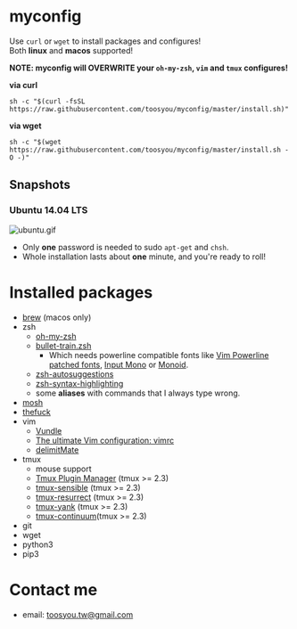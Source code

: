 # myconfig
Use `curl` or `wget` to install packages and configures!  
Both **linux** and **macos** supported!  
  
**NOTE: myconfig will OVERWRITE your `oh-my-zsh`, `vim` and `tmux` configures!**
  
**via curl**
```shell
sh -c "$(curl -fsSL https://raw.githubusercontent.com/toosyou/myconfig/master/install.sh)"
```
  
**via wget**  
```shell
sh -c "$(wget https://raw.githubusercontent.com/toosyou/myconfig/master/install.sh -O -)"
```

## Snapshots
### Ubuntu 14.04 LTS
![ubuntu.gif](https://github.com/toosyou/myconfig/blob/master/ubuntu.gif)  
- Only **one** password is needed to sudo `apt-get` and `chsh`.  
- Whole installation lasts about **one** minute, and you're ready to roll!  

# Installed packages
- [brew](https://brew.sh/) (macos only)
- zsh  
    - [oh-my-zsh](https://github.com/robbyrussell/oh-my-zsh)  
    - [bullet-train.zsh](https://github.com/caiogondim/bullet-train.zsh)  
      - Which needs powerline compatible fonts like [Vim Powerline patched fonts](https://github.com/Lokaltog/powerline-fonts), [Input Mono](http://input.fontbureau.com/) or [Monoid](http://larsenwork.com/monoid/).  
    - [zsh-autosuggestions](https://github.com/zsh-users/zsh-autosuggestions)  
    - [zsh-syntax-highlighting](https://github.com/zsh-users/zsh-syntax-highlighting)  
    - some **aliases** with commands that I always type wrong.  
- [mosh](https://mosh.org/)
- [thefuck](https://github.com/nvbn/thefuck)
- vim  
    - [Vundle](https://github.com/VundleVim/Vundle.vim)  
    - [The ultimate Vim configuration: vimrc](https://github.com/amix/vimrc)  
    - [delimitMate](https://github.com/Raimondi/delimitMate)  
- tmux  
    - mouse support  
    - [Tmux Plugin Manager](https://github.com/tmux-plugins/tpm) (tmux >= 2.3)  
    - [tmux-sensible](https://github.com/tmux-plugins/tmux-sensible) (tmux >= 2.3)  
    - [tmux-resurrect](https://github.com/tmux-plugins/tmux-resurrect) (tmux >= 2.3)  
    - [tmux-yank](https://github.com/tmux-plugins/tmux-yank) (tmux >= 2.3)  
    - [tmux-continuum](https://github.com/tmux-plugins/tmux-continuum)(tmux >= 2.3)  
- git
- wget
- python3
- pip3

# Contact me
- email: toosyou.tw@gmail.com

